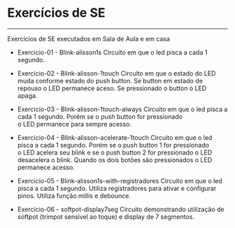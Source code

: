 # Exercícios de SE

---
Exercícios de SE executados em Sala de Aula e em casa 

  * Exercicio-01 - Blink-alisson1s
	Circuito em que o led pisca a cada 1 segundo.
	
  * Exercicio-02 - Blink-alisson-1touch
	Circuito em que o estado do LED muda conforme estado do push button.
	Se button em estado de repouso o LED permanece aceso. Se pressionado o
	button o LED apaga.
  
  * Exercicio-03 - Blink-alisson-1touch-always
	Circuito em que o led pisca a cada 1 segundo. Porém se o push button for pressionado	
	o LED permanece para sempre acesso. 
	
  * Exercicio-04 - Blink-alisson-acelerate-1touch
	Circuito em que o led pisca a cada 1 segundo. Porém se o push button 1 for pressionado	
	o LED acelera seu blink e se o push button 2 for pressionado o LED desacelera o blink.
	Quando os dois botões são pressionados o LED permanece acesso.

  * Exercicio-05 - Blink-alisson1s-with-registradores
	Circuito em que o led pisca a cada 1 segundo. Utiliza registradores para ativar e configurar pinos.
	Utiliza função millis e debounce.
 	
 *  Exercicio-06 - softpot-display7seg
	Circuito demonstrando utilização de softpot (trimpot sensível ao toque) e display de 7 segmentos.
	
  

<!--
By Alisson Cavalcante e Silva
25/09/2018
-->
